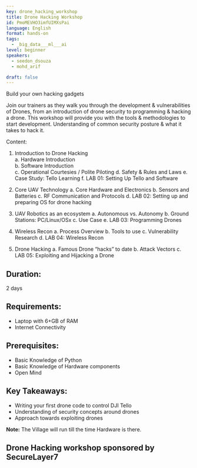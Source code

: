 ```yaml
---
key: drone_hacking_workshop
title: Drone Hacking Workshop
id: PmoMEVHO3imfUIMXsPai
language: English
format: hands-on
tags:
  - _big_data___ml___ai
level: beginner
speakers:
  - seedon_dsouza
  - mohd_arif

draft: false
---
```


Build your own hacking gadgets

Join our trainers as they walk you through the development & vulnerabilities of Drones, from an introduction of drone security to programming & hacking a drone. This workshop will provide you with the tools & methodologies to start development. Understanding of common security posture & what it takes to hack it.
 
Content:
1.  Introduction to Drone Hacking</br>
    a.  Hardware Introduction</br>
    b.  Software Introduction</br>
    c.  Operational Courtesies / Polite Piloting</b>
    d.  Safety & Rules and Laws</b>
    e.  Case Study: Tello Learning</b>
    f.  LAB 01: Setting Up Tello and Software</b>

2.  Core UAV Technology</b>
    a.  Core Hardware and Electronics</b>
    b.  Sensors and Batteries</b>
    c.  RF Communication and Protocols</b>
    d.  LAB 02: Setting up and preparing OS for drone hacking</b>

3.  UAV Robotics as an ecosystem</b>
    a.  Autonomous vs. Autonomy</b>
    b.  Ground Stations: PC/Linux/OSx</b>
    c.  Use Case</b>
    e.  LAB 03: Programming Drones</b>

4.  Wireless Recon</b>
    a.  Process Overview</b>
    b.  Tools to use</b>
    c.  Vulnerability Research</b>
    d.  LAB 04: Wireless Recon</b>

5.  Drone Hacking</b>
    a.  Famous Drone “hacks” to date</b>
    b.  Attack Vectors</b>
    c.  LAB 05: Exploiting and Hijacking a Drone</b>

<h2>Duration:</h2> 2 days
  
 
<h2>Requirements:</h2>
    <ul>
    <li>Laptop with 6+GB of RAM</li>
    <li>Internet Connectivity</li>
    </ul>

<h2>Prerequisites:</h2>
    <ul>
    <li>Basic Knowledge of Python</li>
    <li>Basic Knowledge of Hardware components</li>
    <li>Open Mind</li>
    </ul>

<h2>Key Takeaways:</h2>
    <ul>
    <li>Writing your first drone code to control DJI Tello</li>
    <li>Understanding of security concepts around drones</li>
    <li>Approach towards exploiting drones</li>
    </ul>


<b>Note:</b> The Village will run till the time Hardware is there.

<h2>Drone Hacking workshop sponsored by <b>SecureLayer7</b></h2>

<!--
<a align="center" class="btn primary" target="_blank" rel="noopener" href="https://docs.google.com/forms/d/1d9hdyZVtIsEoPutSPrIy4grqEKHvJOOnpzjNI0m2IFo/edit">Register</a>
-->
